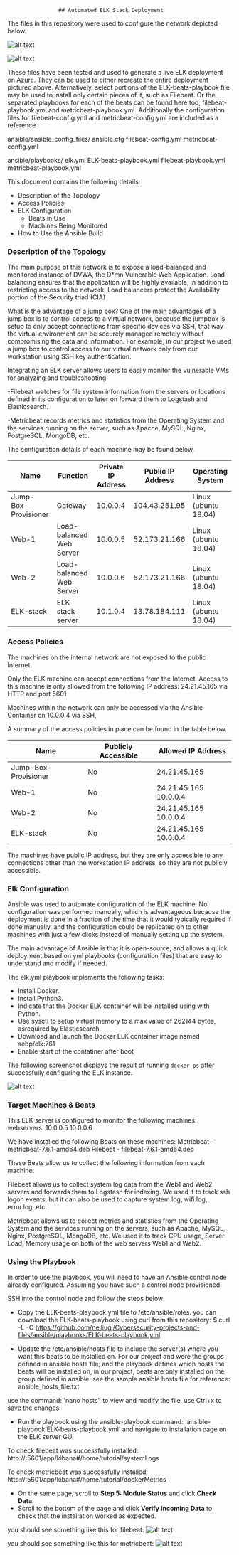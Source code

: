 					## Automated ELK Stack Deployment

The files in this repository were used to configure the network depicted below.

![alt text](https://github.com/nelliugj/Cybersecurity-projects-and-files/tree/main/images/Azure-DVWA-ELK.png "Diagram ELK Stack")

![alt text](https://github.com/nelliugj/Cybersecurity-projects-and-files/tree/main/images/Azure-DVWA-ELK-Security-Rules.png "Security Groups Rules")




These files have been tested and used to generate a live ELK deployment on Azure. 
They can be used to either recreate the entire deployment pictured above. Alternatively, select portions of the ELK-beats-playbook file may be used to install only certain pieces of it, such as Filebeat. Or the separated playbooks for each of the beats can be found here too, filebeat-playbook.yml and metricbeat-playbook.yml.
Additionally the configuration files for filebeat-config.yml and metricbeat-config.yml are included as a reference 



ansible/ansible_config_files/
ansible.cfg
filebeat-config.yml
metricbeat-config.yml

ansible/playbooks/
elk.yml
ELK-beats-playbook.yml
filebeat-playbook.yml
metricbeat-playbook.yml


This document contains the following details:
- Description of the Topology
- Access Policies
- ELK Configuration
  - Beats in Use
  - Machines Being Monitored
- How to Use the Ansible Build


### Description of the Topology

The main purpose of this network is to expose a load-balanced and monitored instance of DVWA, the D*mn Vulnerable Web Application.
Load balancing ensures that the application will be highly available, in addition to restricting access to the network.
Load balancers protect the Availability portion of the Security triad (CIA) 


What is the advantage of a jump box?
One of the main advantages of a jump box is to control access to a virtual network, because the jumpbox is setup to only accept connections from specific devices via SSH, that way the virtual environment can be securely managed remotely without compromising the data and information. For example, in our project we used a jump box to control access to our virtual network only from our workstation using SSH key authentication.

Integrating an ELK server allows users to easily monitor the vulnerable VMs for analyzing and troubleshooting.

-Filebeat watches for file system information from the servers or locations defined in its configuration to later on forward 	them to Logstash and Elasticsearch. 

-Metricbeat records metrics and statistics from the Operating System and the services running on the server, such as Apache, 	MySQL, Nginx, PostgreSQL, MongoDB, etc.

The configuration details of each machine may be found below.

| Name                 | Function                   | Private IP Address | Public IP Address | Operating System     |
|----------------------|----------------------------|--------------------|-------------------|----------------------|
| Jump-Box-Provisioner | Gateway                    |      10.0.0.4      |   104.43.251.95   | Linux (ubuntu 18.04) |
| Web-1                | Load-balanced Web Server   |      10.0.0.5      |   52.173.21.166   | Linux (ubuntu 18.04) |
| Web-2                | Load-balanced Web Server   |      10.0.0.6      |   52.173.21.166   | Linux (ubuntu 18.04) |
| ELK-stack            | ELK stack server           |      10.1.0.4      |   13.78.184.111   | Linux (ubuntu 18.04) |


### Access Policies

The machines on the internal network are not exposed to the public Internet. 

Only the ELK machine can accept connections from the Internet. Access to this machine is only allowed from the following IP address:
24.21.45.165 via HTTP and port 5601

Machines within the network can only be accessed via the Ansible Container on 10.0.0.4 via SSH, 


A summary of the access policies in place can be found in the table below.

| Name                 | Publicly Accessible | Allowed IP Address    |
|----------------------|---------------------|-----------------------|
| Jump-Box-Provisioner | No                  | 24.21.45.165          |
| Web-1                | No                  | 24.21.45.165 10.0.0.4 | 
| Web-2                | No                  | 24.21.45.165 10.0.0.4 |
| ELK-stack            | No                  | 24.21.45.165 10.0.0.4 |

The machines have public IP address, but they are only accessible to any connections other than the workstation IP address, so they are not publicly accessible.



### Elk Configuration

Ansible was used to automate configuration of the ELK machine. No configuration was performed manually, which is advantageous because the deployment is done in a fraction of the time that it would typically required if done manually, and the configuration could be replicated on to other machines with just a few clicks instead of manually setting up the system.

The main advantage of Ansible is that it is open-source, and allows a quick deployment based on yml playbooks (configuration files) that are easy to understand and modify if needed.

The elk.yml playbook implements the following tasks:

- Install Docker.
- Install Python3.
- Indicate that the Docker ELK container will be installed using with Python.
- Use sysctl to setup virtual memory to a max value of 262144 bytes, asrequired by Elasticsearch.
- Download and launch the Docker ELK container image named sebp/elk:761
- Enable start of the contatiner after boot


The following screenshot displays the result of running `docker ps` after successfully configuring the ELK instance.

![alt text](https://github.com/nelliugj/Cybersecurity-projects-and-files/tree/main/images/docker_ps.png "Docker ps")



### Target Machines & Beats

This ELK server is configured to monitor the following machines:
webservers:
10.0.0.5
10.0.0.6

We have installed the following Beats on these machines:
Metricbeat - metricbeat-7.6.1-amd64.deb
Filebeat - filebeat-7.6.1-amd64.deb

These Beats allow us to collect the following information from each machine:

Filebeat allows us to collect system log data from the Web1 and Web2 servers and forwards them to Logstash for indexing.
We used it to track ssh logon events, but it can also be used to capture system.log, wifi.log, error.log, etc. 

Metricbeat allows us to collect metrics and statistics from the Operating System and the services running on the servers, such as Apache, MySQL, Nginx, PostgreSQL, MongoDB, etc. We used it to track CPU usage, Server Load, Memory usage on both of the web servers Web1 and Web2.



### Using the Playbook
In order to use the playbook, you will need to have an Ansible control node already configured. Assuming you have such a control node provisioned: 

SSH into the control node and follow the steps below:

- Copy the ELK-beats-playbook.yml file to /etc/ansible/roles.
you can download the ELK-beats-playbook using curl from this repository:
$ curl -L -O https://github.com/nelliugj/Cybersecurity-projects-and-files/ansible/playbooks/ELK-beats-playbook.yml
	

- Update the /etc/ansible/hosts file to include the server(s) where you want this beats to be installed on. For our project <webservers> and <elk> were the groups defined in ansible hosts file; and the playbook defines which hosts the beats will be installed on, in our project, beats are only installed on the <webservers> group defined in ansible. see the sample ansible hosts file for reference: ansible_hosts_file.txt

use the command: 'nano hosts', to view and modify the file, use Ctrl+x to save the changes.

- Run the playbook using the ansible-playbook command: 'ansible-playbook ELK-beats-playbook.yml'
  and navigate to  installation page on the ELK server GUI
	
To check filebeat was successfully installed:
	http://<KIBANA-SERVER>:5601/app/kibana#/home/tutorial/systemLogs

To check metricbeat was successfully installed:
	http://<KIBANA-SERVER>:5601/app/kibana#/home/tutorial/dockerMetrics


   - 	On the same page, scroll to **Step 5: Module Status** and click **Check Data**.
   - 	Scroll to the bottom of the page and click **Verify Incoming Data** to check that the installation worked as expected.


you should see something like this for filebeat:
![alt text](https://github.com/nelliugj/Cybersecurity-projects-and-files/tree/main/images/filebeatOK.jpg "Filebeat OK")
	

you should see something like this for metricbeat:
![alt text](https://github.com/nelliugj/Cybersecurity-projects-and-files/tree/main/images/metricbeatOK.jpg "Metricbeat OK")
	
	

